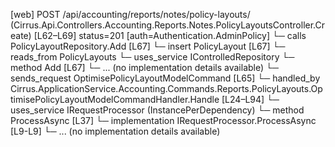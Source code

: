 [web] POST /api/accounting/reports/notes/policy-layouts/  (Cirrus.Api.Controllers.Accounting.Reports.Notes.PolicyLayoutsController.Create)  [L62–L69] status=201 [auth=Authentication.AdminPolicy]
  └─ calls PolicyLayoutRepository.Add [L67]
  └─ insert PolicyLayout [L67]
    └─ reads_from PolicyLayouts
  └─ uses_service IControlledRepository<PolicyLayout>
    └─ method Add [L67]
      └─ ... (no implementation details available)
  └─ sends_request OptimisePolicyLayoutModelCommand [L65]
    └─ handled_by Cirrus.ApplicationService.Accounting.Commands.Reports.PolicyLayouts.OptimisePolicyLayoutModelCommandHandler.Handle [L24–L94]
      └─ uses_service IRequestProcessor (InstancePerDependency)
        └─ method ProcessAsync [L37]
          └─ implementation IRequestProcessor.ProcessAsync [L9-L9]
          └─ ... (no implementation details available)

